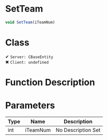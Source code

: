 # SetTeam
```js	
void SetTeam(iTeamNum)
```
# Class
✔ `Server: CBaseEntity`  
✖ `Client: undefined`  

# Function Description

# Parameters
Type|Name|Description
--|--|--
int|iTeamNum|No Description Set
